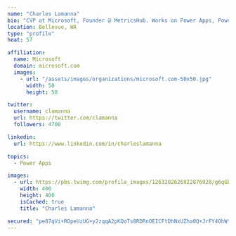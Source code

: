 ```yaml
---
name: "Charles Lamanna"
bio: "CVP at Microsoft, Founder @ MetricsHub. Works on Power Apps, Power Automate, Power Virtual Agent, Common Data Service and Dynamics 365."
location: Bellevue, WA
type: "profile"
heat: 57

affiliation:
  name: Microsoft
  domain: microsoft.com
  images:
    - url: "/assets/images/organizations/microsoft.com-50x50.jpg"
      width: 50
      height: 50

twitter:
  username: clamanna
  url: https://twitter.com/clamanna
  followers: 4700

linkedin:
  url: https://www.linkedin.com/in/charleslamanna

topics:
  - Power Apps

images:
  - url: https://pbs.twimg.com/profile_images/1263202626922876928/g6qGbHZ-_400x400.jpg
    width: 400
    height: 400
    isCached: true
    title: "Charles Lamanna"

secured: "pe87qVi+ROpeUzUG+y2zqqA2pKQoTs8RDRnOEICFtDhNxUZha0Q+JrFY4OhWt6rAav+30VuKXTrCfXdvnQN6aQiuZ6UP9vcWPdQV2XonJAIW/oBlzC/rojK67hwjCdRLlOaFCi6DZoiRV7DPqOHs4LyxI7Y8fzujiZ8SMABRuOH/2u+8ck39lwsPdIOhoUNux+//PxscyVnqRo0zk/plDBRNLb+iKzAR8RcxpnAX8ROIF1yy+4PYqQe3BMhlHFHG6WgOCUPK7BSKDnsnPs2n7l5HVTnsaZXTW52RnTTCIIbEWZfgly5XiapBFP91A2sjA91J1BsYXBpsvsLPQH8K8gUOrrm+R13/HwsO2EifZZ0jhvMpBKnztqyS6PkK8XtjQiE468KDlS58dp3FhpnyKZUeXiKmfA4ngm93E/aMkg0=;SSoiF1AabMqH0eY6popZdg=="
---
```


